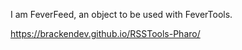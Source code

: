 I am FeverFeed, an object to be used with FeverTools.

<https://brackendev.github.io/RSSTools-Pharo/>
